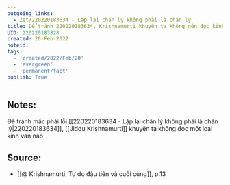 ```yaml
---
outgoing_links:
  - Zet/220220183634 - Lặp lại chân lý không phải là chân lý
title: Để tránh 220220183634, Krishnamurti khuyên ta không nên đọc kinh văn nào
UID: 220220183828
created: 20-Feb-2022
noteid:
tags:
  - 'created/2022/Feb/20'
  - 'evergreen'
  - 'permanent/fact'
publish: True
---
```

## Notes:
Để tránh mắc phải lỗi [[220220183634 - Lặp lại chân lý không phải là chân lý|220220183634]], [[Jiddu Krishnamurti]] khuyên ta không đọc một loại kinh văn nào

## Source:
- [[@ Krishnamurti, Tự do đầu tiên và cuối cùng]], p.13



